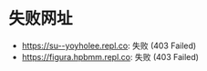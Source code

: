 # 失败网址
- https://su--yoyholee.repl.co: 失败 (403
Failed)
- https://figura.hpbmm.repl.co: 失败 (403
Failed)
